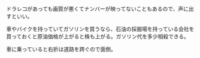 ドラレコがあっても画質が悪くてナンバーが映ってないこともあるので、声に出すといい。

車やバイクを持っていてガソリンを買うなら、石油の採掘場を持っている会社を買っておくと原油価格が上がると株も上がる。ガソリン代を多少相殺できる。

車に乗っていると右折は道路を跨ぐので面倒。
